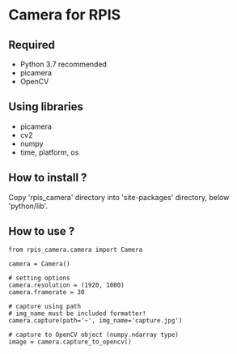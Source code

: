 # Camera for RPIS
## Required
- Python 3.7 recommended
- picamera
- OpenCV

## Using libraries
- picamera
- cv2
- numpy
- time, platform, os

## How to install ?
Copy 'rpis_camera' directory into 'site-packages' directory, below 'python/lib'.

## How to use ?
```
from rpis_camera.camera import Camera

camera = Camera()

# setting options
camera.resolution = (1920, 1080)
camera.framerate = 30

# capture using path
# img_name must be included formatter!
camera.capture(path='~', img_name='capture.jpg')

# capture to OpenCV object (numpy.ndarray type)
image = camera.capture_to_opencv()
```
